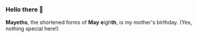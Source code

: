 ### Hello there 👋

**Mayeths**, the shortened forms of **May** **e**igh**th**, is my mother's birthday. (Yes, nothing special here!)

